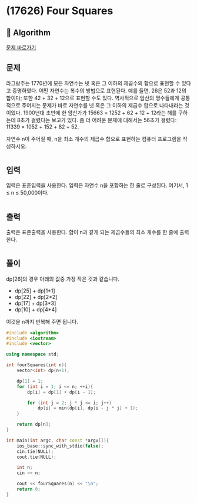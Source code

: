 # (17626) Four Squares
## :100: Algorithm
[문제 바로가기](https://www.acmicpc.net/problem/17626)

## 문제
라그랑주는 1770년에 모든 자연수는 넷 혹은 그 이하의 제곱수의 합으로 표현할 수 있다고 증명하였다. 어떤 자연수는 복수의 방법으로 표현된다. 예를 들면, 26은 52과 12의 합이다; 또한 42 + 32 + 12으로 표현할 수도 있다. 역사적으로 암산의 명수들에게 공통적으로 주어지는 문제가 바로 자연수를 넷 혹은 그 이하의 제곱수 합으로 나타내라는 것이었다. 1900년대 초반에 한 암산가가 15663 = 1252 + 62 + 12 + 12라는 해를 구하는데 8초가 걸렸다는 보고가 있다. 좀 더 어려운 문제에 대해서는 56초가 걸렸다: 11339 = 1052 + 152 + 82 + 52.

자연수 n이 주어질 때, n을 최소 개수의 제곱수 합으로 표현하는 컴퓨터 프로그램을 작성하시오.
#
## 입력
입력은 표준입력을 사용한다. 입력은 자연수 n을 포함하는 한 줄로 구성된다. 여기서, 1 ≤ n ≤ 50,000이다.
#
## 출력
출력은 표준출력을 사용한다. 합이 n과 같게 되는 제곱수들의 최소 개수를 한 줄에 출력한다.
#
## 풀이
dp[26]의 경우 아래의 값중 가장 작은 것과 같습니다.

- dp[25] + dp[1*1]
- dp[22] + dp[2*2]
- dp[17] + dp[3*3]
- dp[10] + dp[4*4]

이것을 n까지 반복해 주면 됩니다.

```cpp
#include <algorithm>
#include <iostream>
#include <vector>

using namespace std;

int fourSquares(int n){
    vector<int> dp(n+1);

    dp[1] = 1;
    for (int i = 1; i <= n; ++i){
		dp[i] = dp[1] + dp[i - 1];

		for (int j = 2; j * j <= i; j++)
			dp[i] = min(dp[i], dp[i - j * j] + 1);
	}

    return dp[n];
}

int main(int argc, char const *argv[]){
    ios_base::sync_with_stdio(false);
    cin.tie(NULL);
    cout.tie(NULL);

    int n;
    cin >> n;

    cout << fourSquares(n) << "\n";
    return 0;
}
```
